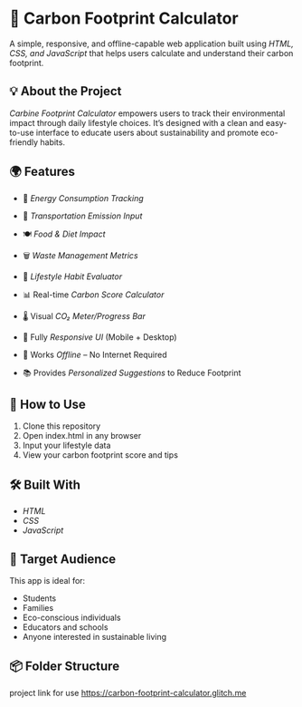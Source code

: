 # 🌱 Carbon Footprint Calculator

A simple, responsive, and offline-capable web application built using *HTML, CSS, and JavaScript* that helps users calculate and understand their carbon footprint.

## 💡 About the Project

*Carbine Footprint Calculator* empowers users to track their environmental impact through daily lifestyle choices. It’s designed with a clean and easy-to-use interface to educate users about sustainability and promote eco-friendly habits.

## 🌍 Features

- 🔌 *Energy Consumption Tracking*  
- 🚗 *Transportation Emission Input*  
- 🍽 *Food & Diet Impact*  
- 🗑 *Waste Management Metrics*  
- 🧘 *Lifestyle Habit Evaluator*

- 📊 Real-time *Carbon Score Calculator*  
- 🌡 Visual *CO₂ Meter/Progress Bar*  
- 📱 Fully *Responsive UI* (Mobile + Desktop)  
- 📴 Works *Offline* – No Internet Required  
- 📚 Provides *Personalized Suggestions* to Reduce Footprint

## 🚀 How to Use

1. Clone this repository  
2. Open index.html in any browser  
3. Input your lifestyle data  
4. View your carbon footprint score and tips

## 🛠 Built With

- *HTML*
- *CSS*
- *JavaScript*

## 🎯 Target Audience

This app is ideal for:
- Students
- Families
- Eco-conscious individuals
- Educators and schools
- Anyone interested in sustainable living

## 📦 Folder Structure
project link for use https://carbon-footprint-calculator.glitch.me
